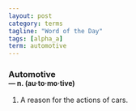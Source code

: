 ```yaml
---
layout: post
category: terms
tagline: "Word of the Day"
tags: [alpha_a]
term: automotive
---
```


<h3>Automotive<br/> <small>&mdash; n. (au<span>&middot;</span>to<span>&middot;</span>mo<span>&middot;</span>tive)</small></h3>
<p><ol>
<li>A reason for the actions of cars.</li>
</ol></p>

